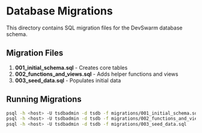 # Database Migrations

This directory contains SQL migration files for the DevSwarm database schema.

## Migration Files

1. **001_initial_schema.sql** - Creates core tables
2. **002_functions_and_views.sql** - Adds helper functions and views
3. **003_seed_data.sql** - Populates initial data

## Running Migrations

```bash
psql -h <host> -U tsdbadmin -d tsdb -f migrations/001_initial_schema.sql
psql -h <host> -U tsdbadmin -d tsdb -f migrations/002_functions_and_views.sql
psql -h <host> -U tsdbadmin -d tsdb -f migrations/003_seed_data.sql
```
